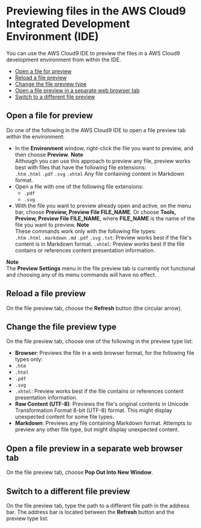 # Previewing files in the AWS Cloud9 Integrated Development Environment \(IDE\)<a name="file-preview"></a>

You can use the AWS Cloud9 IDE to preview the files in a AWS Cloud9 development environment from within the IDE\.
+  [Open a file for preview](#file-preview-file-open) 
+  [Reload a file preview](#file-preview-file-reload) 
+  [Change the file preview type](#file-preview-file-preview-type) 
+  [Open a file preview in a separate web browser tab](#file-preview-file-open-tab) 
+  [Switch to a different file preview](#file-preview-file-switch) 

## Open a file for preview<a name="file-preview-file-open"></a>

Do one of the following in the AWS Cloud9 IDE to open a file preview tab within the environment:
+ In the **Environment** window, right\-click the file you want to preview, and then choose **Preview**\.
**Note**  
Although you can use this approach to preview any file, preview works best with files that have the following file extensions:  
 `.htm` 
 `.html` 
 `.pdf` 
 `.svg` 
 `.xhtml` 
Any file containing content in Markdown format\.
+ Open a file with one of the following file extensions:
  +  `.pdf` 
  +  `.svg` 
+ With the file you want to preview already open and active, on the menu bar, choose **Preview, Preview File FILE\_NAME**\. Or choose **Tools, Preview, Preview File FILE\_NAME**, where **FILE\_NAME** is the name of the file you want to preview\.
**Note**  
These commands work only with the following file types:  
 `.htm` 
 `.html` 
 `.markdown` 
 `.md` 
 `.pdf` 
 `.svg` 
 `.txt`: Preview works best if the file's content is in Markdown format\.
 `.xhtml`: Preview works best if the file contains or references content presentation information\.

**Note**  
The **Preview Settings** menu in the file preview tab is currently not functional and choosing any of its menu commands will have no effect\.

## Reload a file preview<a name="file-preview-file-reload"></a>

On the file preview tab, choose the **Refresh** button \(the circular arrow\)\.

## Change the file preview type<a name="file-preview-file-preview-type"></a>

On the file preview tab, choose one of the following in the preview type list:
+  **Browser**: Previews the file in a web browser format, for the following file types only:
  +  `.htm` 
  +  `.html` 
  +  `.pdf` 
  +  `.svg` 
  +  `.xhtml`: Preview works best if the file contains or references content presentation information\.
+  **Raw Content \(UTF\-8\)**: Previews the file's original contents in Unicode Transformation Format 8\-bit \(UTF\-8\) format\. This might display unexpected content for some file types\.
+  **Markdown**: Previews any file containing Markdown format\. Attempts to preview any other file type, but might display unexpected content\.

## Open a file preview in a separate web browser tab<a name="file-preview-file-open-tab"></a>

On the file preview tab, choose **Pop Out Into New Window**\.

## Switch to a different file preview<a name="file-preview-file-switch"></a>

On the file preview tab, type the path to a different file path in the address bar\. The address bar is located between the **Refresh** button and the preview type list\.